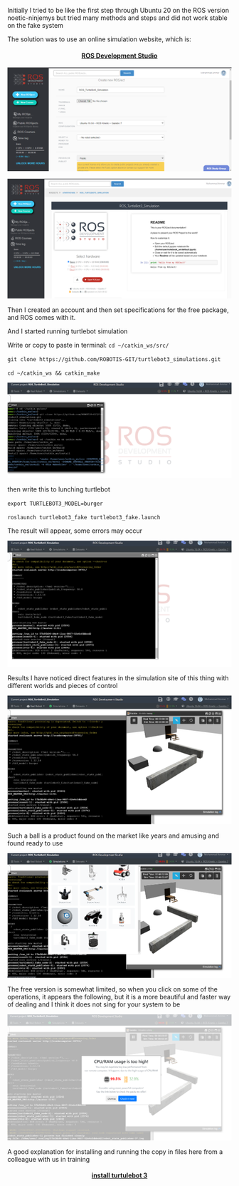 Initially I tried to be like the first step through Ubuntu 20 on the ROS version noetic-ninjemys but tried many methods and steps and did not work stable on the fake system

The solution was to use an online simulation website, which is:
#### <p align="center"> [ROS Development Studio](https://rds.theconstructsim.com/)
</p>

![much-a image](https://github.com/MohammadYAmmar/Basic-applications-in-the-ROS-system/blob/master/2%20Install%20%26launch%20tutlebot3/setup%20theconstructsim%201.png) 

![much-a image](https://github.com/MohammadYAmmar/Basic-applications-in-the-ROS-system/blob/master/2%20Install%20%26launch%20tutlebot3/setup%20theconstructsim%202.png) 

Then I created an account and then set specifications for the free package, and ROS comes with it.

And I started running turtlebot simulation

Write or copy to paste in terminal:
`cd ~/catkin_ws/src/`

`git clone https://github.com/ROBOTIS-GIT/turtlebot3_simulations.git`

`cd ~/catkin_ws && catkin_make`

![much-a image](https://github.com/MohammadYAmmar/Basic-applications-in-the-ROS-system/blob/master/2%20Install%20%26launch%20tutlebot3/step%201.png) 

then write this to lunching turtlebot

`export TURTLEBOT3_MODEL=burger`

`roslaunch turtlebot3_fake turtlebot3_fake.launch`

The result will appear, some errors may occur

![much-a image](https://github.com/MohammadYAmmar/Basic-applications-in-the-ROS-system/blob/master/2%20Install%20%26launch%20tutlebot3/step%202.png) 

Results I have noticed direct features in the simulation site of this thing with different worlds and pieces of control

![much-a image](https://github.com/MohammadYAmmar/Basic-applications-in-the-ROS-system/blob/master/2%20Install%20%26launch%20tutlebot3/result%201.png) 

Such a ball is a product found on the market like years and amusing and found ready to use

![much-a image](https://github.com/MohammadYAmmar/Basic-applications-in-the-ROS-system/blob/master/2%20Install%20%26launch%20tutlebot3/result%202.png) 

The free version is somewhat limited, so when you click on some of the operations, it appears the following, but it is a more beautiful and faster way of dealing and I think it does not sing for your system to be

![much-a image](https://github.com/MohammadYAmmar/Basic-applications-in-the-ROS-system/blob/master/2%20Install%20%26launch%20tutlebot3/Warning%20usage.png) 

A good explanation for installing and running the copy in files here from a colleague with us in training
#### <p align="center"> [install turtulebot 3](https://github.com/ios96i/SmartMethods-internship-AI-in-robotics-3/tree/master/3.2%20install%20turtulebot%203)
</p>
